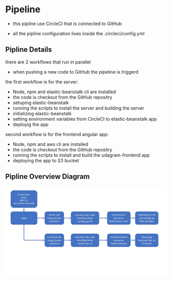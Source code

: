 # Pipeline

- this pipline use CircleCI that is connected to GitHub

- all the pipline configuration lives inside the .circleci/config.yml

## Pipline Details

there are 2 workflows that run in parallel
- when pushing a new code to GitHub the pipeline is triggerd

the first workflow is for the server:
- Node, npm and elastic-beanstalk cli are installed
- the code is checkout from the GitHub repositry
- setuping elastic-beanstalk
- running the scripts to install the server and building the server
- initializing elastic-beanstalk
- setting environment variables from CircleCI to elastic-beanstalk app
- deployig the app

second workflow is for the frontend angular app:
- Node, npm and aws cli are installed
- the code is checkout from the GitHub repositry
- running the scripts to install and build the udagram-frontend app
- deploying the app to S3 bucket

## Pipline Overview Diagram

![Pipeline Diagram](./pipeline.jpg)

